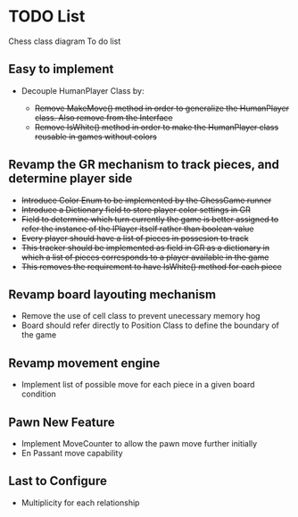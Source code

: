 # TODO List

Chess class diagram To do list

## Easy to implement

- Decouple HumanPlayer Class by:
  
  - ~~Remove MakeMove() method in order to generalize the HumanPlayer class. Also remove from the Interface~~
  - ~~Remove IsWhite() method in order to make the HumanPlayer class reusable in games without colors~~

## Revamp the GR mechanism to track pieces, and determine player side

- ~~Introduce Color Enum to be implemented by the ChessGame runner~~
- ~~Introduce a Dictionary field to store player color settings in GR~~
- ~~Field to determine which turn currently the game is better assigned to refer the instance of the IPlayer itself rather than boolean value~~
- ~~Every player should have a list of pieces in possesion to track~~
- ~~This tracker should be implemented as field in GR as a dictionary in which a list of pieces corresponds to a player available in the game~~
- ~~This removes the requirement to have IsWhite() method for each piece~~

## Revamp board layouting mechanism

- Remove the use of cell class to prevent unecessary memory hog
- Board should refer directly to Position Class to define the boundary of the game

## Revamp movement engine

- Implement list of possible move for each piece in a given board condition

## Pawn New Feature

- Implement MoveCounter to allow the pawn move further initially
- En Passant move capability

## Last to Configure

- Multiplicity for each relationship
